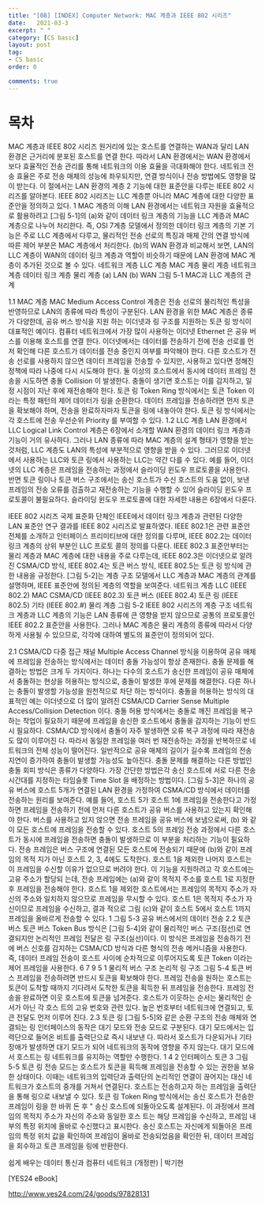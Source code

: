 ```yaml
---
title: "[08] [INDEX] Computer Network: MAC 계층과 IEEE 802 시리즈"
date:   2021-03-3
excerpt: " "
category: [CS basic]
layout: post
tag:
- CS basic
order: 0

comments: true
---
```


# 목차 

MAC 계층과 IEEE 802 시리즈
원거리에 있는 호스트를 연결하는 WAN과 달리 LAN 환경은 근거리에 분포된 호스트를 연결 한다. 따라서 LAN 환경에서는 WAN 환경에서보다 효율적인 전송 관리를 통해 네트워크의 이용 효율을 극대화해야 한다. 네트워크 전송 효율은 주로 전송 매체의 성능에 좌우되지만, 연결 방식이나 전송 방법에도 영향을 많이 받는다.
이 절에서는 LAN 환경의 계층 2 기능에 대한 표준안을 다루는 IEEE 802 시리즈를 알아본다.
IEEE 802 시리즈는 LLC 계층뿐 아니라 MAC 계층에 대한 다양한 표준안을 정의하고 있다.
1 MAC 계층의 이해
LAN 환경에서는 네트워크 자원을 효율적으로 활용하려고 [그림 5-1]의 (a)와 같이 데이터 링크 계층의 기능을 LLC 계층과 MAC 계층으로 나누어 처리한다. 즉, OSI 7계층 모델에서 정의한 데이터 링크 계층의 기본 기능은 주로 LLC 계층에서 다루고, 물리적인 전송 선로의 특징과 매체 간의 연결 방식에 따른 제어 부분은 MAC 계층에서 처리한다. (b)의 WAN 환경과 비교해서 보면, LAN의 LLC 계층이 WAN의 데이터 링크 계층과 역할이 비슷하기 때문에 LAN 환경에 MAC 계층이 추가된 것으로 볼 수 있다.
네트워크 계층
LLC 계층
MAC 계층
물리 계층
네트워크 계층
데이터 링크 계층
물리 계층
(a) LAN (b) WAN
그림 5-1 MAC과 LLC 계층의 관계

1.1 MAC 계층
MAC Medium Access Control 계층은 전송 선로의 물리적인 특성을 반영하므로 LAN의 종류에 따라 특성이 구분된다. LAN 환경을 위한 MAC 계층은 종류가 다양한데, 공유 버스 방식을 지원 하는 이더넷과 링 구조를 지원하는 토큰 링 방식이 대표적인 예이다.
컴퓨터 네트워크에서 가장 많이 사용하는 이더넷 Ethernet 은 공유 버스를 이용해 호스트를 연결 한다. 이더넷에서는 데이터를 전송하기 전에 전송 선로를 먼저 확인해 다른 호스트가 데이터를 전송 중인지 여부를 파악해야 한다. 다른 호스트가 전송 선로를 사용하지 않으면 데이터 프레임을 전송할 수 있지만, 사용하고 있다면 정해진 정책에 따라 나중에 다시 시도해야 한다. 둘 이상의 호스트에서 동시에 데이터 프레임 전송을 시도하면 충돌 Collision 이 발생한다. 충돌이 생기면 호스트는 이를 감지하고, 일정 시점이 지난 후에 재전송해야 한다.
토큰 링 Token Ring 방식에서는 토큰 Token 이라는 특정 패턴의 제어 데이터가 링을 순환한다. 데이터 프레임을 전송하려면 먼저 토큰을 확보해야 하며, 전송을 완료하자마자 토큰을 링에 내놓아야 한다. 토큰 링 방식에서는 각 호스트에 전송 우선순위 Priority 를 부여할 수 있다.
1.2 LLC 계층
LAN 환경에서 LLC Logical Link Control 계층은 6장에서 소개할 WAN 환경의 데이터 링크 계층과 기능이 거의 유사하다. 그러나 LAN 종류에 따라 MAC 계층의 설계 형태가 영향을 받는 것처럼, LLC 계층도 LAN의 특성에 부분적으로 영향을 받을 수 있다. 그러므로 이더넷에서 사용하는 LLC와 토큰 링에서 사용하는 LLC는 약간 다를 수 있다.
예를 들어, 이더넷의 LLC 계층은 프레임을 전송하는 과정에서 슬라이딩 윈도우 프로토콜을 사용한다. 반면 토큰 링이나 토큰 버스 구조에서는 송신 호스트가 수신 호스트의 도움 없이, 보낸 프레임의 전송 오류를 검출하고 재전송하는 기능을 수행할 수 있어 슬라이딩 윈도우 프로토콜이 불필요하다. 슬라이딩 윈도우 프로토콜에 대한 자세한 내용은 6장에서 다룬다.

IEEE 802 시리즈
국제 표준화 단체인 IEEE에서 데이터 링크 계층과 관련된 다양한 LAN 표준안 연구 결과를 IEEE 802 시리즈로 발표하였다. IEEE 802.1은 관련 표준안 전체를 소개하고 인터페이스 프리미티브에 대한 정의를 다루며, IEEE 802.2는 데이터 링크 계층의 상위 부분인 LLC 프로토 콜의 정의를 다룬다.
IEEE 802.3 표준안부터는 물리 계층과 MAC 계층에 대한 내용을 주로 다루는데, IEEE 802.3은 이더넷으로 알려진 CSMA/CD 방식, IEEE 802.4는 토큰 버스 방식, IEEE 802.5는 토큰 링 방식에 관한 내용을 규정한다. [그림 5-2]는 계층 구조 모델에서 LLC 계층과 MAC 계층의 관계를 설명하며, IEEE 표준안에 정의된 계층의 역할을 보여준다.
네트워크 계층
LLC (IEEE 802.2)
MAC
CSMA/CD (IEEE 802.3)
토큰 버스 (IEEE 802.4)
토큰 링 (IEEE 802.5)
기타 (IEEE 802.#)
물리 계층
그림 5-2 IEEE 802 시리즈의 계층 구조
네트워크 계층과 LLC 계층의 기능은 LAN 종류에 큰 영향을 받지 않으므로 공통의 프로토콜인 IEEE 802.2 표준안을 사용한다. 그러나 MAC 계층은 물리 계층의 종류에 따라서 다양하게 사용될 수 있으므로, 각각에 대하여 별도의 표준안이 정의되어 있다.

2.1 CSMA/CD
다중 접근 채널 Multiple Access Channel 방식을 이용하여 공유 매체에 프레임을 전송하는 방식에서는 데이터 충돌 가능성이 항상 존재한다. 충돌 문제를 해결하는 방법은 크게 두 가지이다. 하나는 다수의 호스트가 송신한 프레임이 공유 매체에서 충돌하는 현상을 허용하는 방식으로, 충돌이 발생한 후에 문제를 해결한다. 다른 하나는 충돌이 발생할 가능성을 원천적으로 차단 하는 방식이다.
충돌을 허용하는 방식의 대표적인 예는 이더넷으로 더 많이 알려진 CSMA/CD Carrier Sense
Multiple Access/Collision Detection 이다. 충돌 허용 방식에서는 충돌로 깨진 프레임을 복구하는 작업이 필요하기 때문에 프레임을 송신한 호스트에서 충돌을 감지하는 기능이 반드시 필요하다.
CSMA/CD 방식에서 충돌이 자주 발생하면 오류 복구 과정에 따라 재전송도 많이 이루어진 다. 따라서 동일한 프레임을 여러 번 재전송하는 과정을 반복하므로 네트워크의 전체 성능이 떨어진다. 일반적으로 공유 매체의 길이가 길수록 프레임의 전송 지연이 증가하여 충돌이 발생할 가능성도 높아진다.
충돌 문제를 해결하는 다른 방법인 충돌 회피 방식은 종류가 다양하다. 가장 간단한 방법은각 송신 호스트에 서로 다른 전송 시간대를 지정하는 타임슬롯 Time Slot 을 배정하는 방법이다.
[그림 5-3]은 하나의 공유 버스에 호스트 5개가 연결된 LAN 환경을 가정하여 CSMA/CD 방식에서 데이터를 전송하는 원리를 보여준다. 예를 들어, 호스트 5가 호스트 1에 프레임을 전송한다고 가정하면 프레임을 전송하기 전에 먼저 다른 호스트가 공유 버스를 사용하고 있는지 확인해야 한다. 버스를 사용하고 있지 않으면 전송 프레임을 공유 버스에 보냄으로써, (b) 와 같이 모든 호스트에 프레임을 전송할 수 있다. 호스트 5의 프레임 전송 과정에서 다른 호스 트가 동시에 프레임을 전송하면 충돌이 발생하므로 이 부분을 처리하는 기능이 필요하다.
전송 프레임은 버스 구조에 연결된 모든 호스트에 전송되기 때문에 (b)와 같이 프레임의 목적 지가 아닌 호스트 2, 3, 4에도 도착한다. 호스트 1을 제외한 나머지 호스트는 이 프레임을 수신할 이유가 없으므로 버려야 한다. 이 기능을 지원하려고 각 호스트에는 고유 주소가 할당되 는데, 전송 프레임에는 (a)와 같이 목적지 주소를 호스트 1로 지정한 후 프레임을 전송해야 한다. 호스트 1을 제외한 호스트에서는 프레임의 목적지 주소가 자신의 주소와 일치하지 않으므로 프레임을 무시할 수 있다. 호스트 1은 목적지 주소가 자신이므로 프레임을 수신하고, 결과 적으로 그림 (c)와 같이 호스트 5에서 호스트 1까지 프레임을 올바르게 전송할 수 있다.
1
그림 5-3 공유 버스에서의 데이터 전송
2.2 토큰 버스
토큰 버스 Token Bus 방식은 [그림 5-4]와 같이 물리적인 버스 구조(점선)로 연결되지만 논리적인 프레임 전달은 링 구조(실선)이다. 이 방식은 프레임을 전송하기 전에 버스 신호를 감지하는 CSMA/CD 방식과 다른 형식의 전송 메커니즘을 사용한다. 즉, 데이터 프레임 전송이 호스트 사이에 순차적으로 이루어지도록 토큰 Token 이라는 제어 프레임을 사용한다.
6 7 9
5 1
물리적 버스 구조 논리적 링 구조
그림 5-4 토큰 버스
프레임을 전송하려면 반드시 토큰을 확보해야 한다. 프레임 전송을 원하는 호스트는 토큰이 도착할 때까지 기다려서 도착한 토큰을 획득한 뒤 프레임을 전송한다. 프레임 전송을 완료하면 이웃 호스트에 토큰을 넘겨준다. 호스트가 이웃하는 순서는 물리적인 순서가 아닌 각 호스 트의 고유 번호와 관련 있다. 높은 번호부터 네트워크에 연결되고, 토큰 전달도 먼저 이루어 진다.
2.3 토큰 링
[그림 5-5]와 같은 순환 구조의 전송 매체와 연결되는 링 인터페이스의 동작은 대기 모드와 전송 모드로 구분된다. 대기 모드에서는 입력단으로 들어온 비트를 출력단으로 즉시 내보낸 다. 따라서 호스트가 다운되거나 기타 장애가 발생하면 대기 모드가 되어 네트워크의 동작에 영향을 주지 않는다. 대기 모드에서 호스트는 링 네트워크를 유지하는 역할만 수행한다.
1
4 2
인터페이스
토큰
3
그림 5-5 토큰 링
전송 모드는 호스트가 토큰을 획득해 프레임을 전송할 수 있는 권한을 보유한 상태이다. 이때는 네트워크의 입력단과 출력단의 논리적인 연결이 끊어지는 대신 네트워크가 호스트의 중개를 거쳐서 연결된다. 호스트는 전송하고자 하는 프레임을 출력단을 통해 링으로 내보낼 수 있다.
토큰 링 Token Ring 방식에서는 송신 호스트가 전송한 프레임이 링을 한 바퀴 돈 후 " 송신 호스트에 되돌아오도록 설계된다. 이 과정에서 프레임의 목적지 주소가 자신의 주소와 동일한 호스 트는 해당 프레임을 수신하고, 프레임 내부의 특정 위치에 올바로 수신했다고 표시한다. 송신 호스트는 자신에게 되돌아온 프레임의 특정 위치 값을 확인하여 프레임이 올바로 전송되었음을 확인한 뒤, 데이터 프레임을 회수하고 토큰 프레임을 링에 반환한다.

쉽게 배우는 데이터 통신과 컴퓨터 네트워크 (개정판) | 박기현

[YES24 eBook]

http://www.yes24.com/24/goods/97828131
